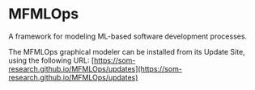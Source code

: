 # MFMLOps
A framework for modeling ML-based software development processes.

The MFMLOps graphical modeler can be installed from its Update Site, using the following URL: [https://som-research.github.io/MFMLOps/updates](https://som-research.github.io/MFMLOps/updates)

